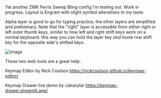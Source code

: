 Yet another ZMK Ferris Sweep Bling config I'm testing out. Work in progress. Layout is Engram with slight symbol alterations to my taste.

Alpha layer is good to go for typing practice; the other layers are simplified and preliminary. Note that the "right" layer is accessible from either right or left outer thumb keys, similar to how left and right shift keys work on a normal keyboard. this way you can hold the layer key *and* home row shift key for the opposite side's shifted keys.

![image](https://github.com/user-attachments/assets/c8c2344a-629f-4b98-bd74-3f87abfff23f)

These two web tools are a great help:

Keymap Editor by Nick Coutsos https://nickcoutsos.github.io/keymap-editor/

Keymap Drawer live demo by caksoylar https://keymap-drawer.streamlit.app/
